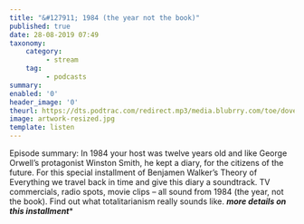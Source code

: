 ```yaml
---
title: "&#127911; 1984 (the year not the book)"
published: true
date: 28-08-2019 07:49
taxonomy:
    category:
         - stream
    tag:
         - podcasts
summary:
enabled: '0'
header_image: '0'
theurl: https://dts.podtrac.com/redirect.mp3/media.blubrry.com/toe/dovetail.prxu.org/toe/8d70dfaf-81e4-4329-a66c-05b2de77b88b/Episode_48_1984_Extended.mp3
image: artwork-resized.jpg
template: listen
---
```

 
Episode summary: In 1984 your host was twelve years old and like George Orwell’s protagonist Winston Smith, he kept a diary, for the citizens of the future. For this special installment of Benjamen Walker’s Theory of Everything we travel back in time and give this diary a soundtrack. TV commercials, radio spots, movie clips – all sound from 1984 (the year, not the book). Find out what totalitarianism really sounds like. *********more details on this installment**********

